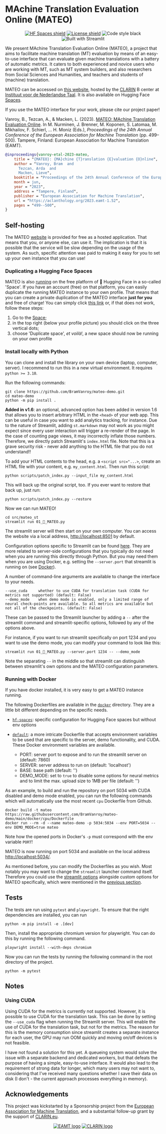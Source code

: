 # MAchine Translation Evaluation Online (MATEO)

<p align="center">
  <a href="https://huggingface.co/spaces/BramVanroy/mateo-demo" target="_blank"><img alt="HF Spaces shield" src="https://img.shields.io/badge/%F0%9F%A4%97-%20HF%20Spaces-orange?style=flat"></a>
  <a href="https://www.gnu.org/licenses/gpl-3.0" target="_blank"><img alt="License shield" src="https://img.shields.io/badge/License-GPLv3-blue.svg?style=flat"></a>
  <img alt="Code style black" src="https://img.shields.io/badge/code%20style-black-000000.svg?style=flat">
  <img alt="Built with Streamlit" src="https://img.shields.io/static/v1?style=for-the-badge&message=Streamlit&color=FF4B4B&logo=Streamlit&logoColor=FFFFFF&label&style=flat">
</p>

We present MAchine Translation Evaluation Online (MATEO), a project that aims to facilitate machine translation (MT)
evaluation by means of an easy-to-use interface that can evaluate given machine translations with a battery of
automatic metrics. It caters to both experienced and novice users who are working with MT, such as MT system builders,
and also researchers from Social Sciences and Humanities, and teachers and students of (machine) translation.

MATEO can be accessed on [this website](https://mateo.ivdnt.org/), 
hosted by the [CLARIN](https://www.clarin.eu/) B center at [Instituut voor de Nederlandse Taal](https://ivdnt.org/).
It is also available on Hugging Face [Spaces](https://huggingface.co/spaces/BramVanroy/mateo-demo).

If you use the MATEO interface for your work, please cite our project paper!

Vanroy, B., Tezcan, A., & Macken, L. (2023). [MATEO: MAchine Translation Evaluation Online](https://aclanthology.org/2023.eamt-1.52/). In M. Nurminen, J. Brenner, M. Koponen, S. Latomaa, M. Mikhailov, F. Schierl, … H. Moniz (Eds.), _Proceedings of the 24th Annual Conference of the European Association for Machine Translation_ (pp. 499–500). Tampere, Finland: European Association for Machine Translation (EAMT).

```bibtex
@inproceedings{vanroy-etal-2023-mateo,
    title = "{MATEO}: {MA}chine {T}ranslation {E}valuation {O}nline",
    author = "Vanroy, Bram  and
      Tezcan, Arda  and
      Macken, Lieve",
    booktitle = "Proceedings of the 24th Annual Conference of the European Association for Machine Translation",
    month = jun,
    year = "2023",
    address = "Tampere, Finland",
    publisher = "European Association for Machine Translation",
    url = "https://aclanthology.org/2023.eamt-1.52",
    pages = "499--500",
}
```

## Self-hosting

The MATEO [website](https://lt3.ugent.be/mateo/) is provided for free as a hosted application. That means that you, or
anyone else, can use it. The implication is that it is possible that the service will be slow depending on the usage of
the system. As such, specific attention was paid to making it easy for you to set up your own instance that you can use!

### Duplicating a Hugging Face Spaces

MATEO is also [running](https://huggingface.co/spaces/BramVanroy/mateo-demo) on the free platform of 🤗 Hugging Face in a
so-called 'Space'. If you have an account (free) on that platform, you can easily duplicate the running MATEO instance
to your own profile. That means that you can create a private duplication of the MATEO interface **just for you** and
free of charge! You can simply click [this link](https://huggingface.co/spaces/BramVanroy/mateo-demo?duplicate=true)
or, if that does not work, follow these steps:

1. Go to the [Space](https://huggingface.co/spaces/BramVanroy/mateo-demo);
2. in the top right (below your profile picture) you should click on the three vertical dots;
3. choose 'Duplicate space', _et&nbsp;voilà!_, a new space should now be running on your own profile

### Install locally with Python

You can clone and install the library on your own device (laptop, computer, server). I recommend to run this in a new 
virtual environment. It requires `python >= 3.10`.

Run the following commands:

```shell
git clone https://github.com/BramVanroy/mateo-demo.git
cd mateo-demo
python -m pip install .
```

**Added in v1.6**: an optional, advanced option has been added in version 1.6 that allows you to insert arbitrary HTML in the `<head>` of your web app.
This can be useful in case you want to add analytics tracking, for instance. Due to the nature of Streamlit, adding `st.markdown` may not
work as you might expect since every user interaction will trigger a re-render of the page. In the case of counting page views, it may incorrectly
inflate those numbers. Therefore, we directly patch Streamlit's `index.html` file. Note that this is a grave security risk - never add anything
to the HTML file that you do not understand!!

To add your HTML contents to the head, e.g. a `<script src="...>`, create an HTML file with your content, e.g. `my_content.html`. Then run this script:

```shell
python scripts/patch_index.py --input_file my_content.html
```

This will back up the original script, too. If you ever want to restore that back up, just run:

```shell
python scripts/patch_index.py --restore
```

Now we can run MATEO!

```shell
cd src/mateo_st
streamlit run 01_🎈_MATEO.py
```

The streamlit server will then start on your own computer. You can access the website via a local address,
[http://localhost:8501](http://localhost:8501) by default. 

Configuration options specific to Streamlit can be found
[here](https://docs.streamlit.io/library/advanced-features/configuration). They are more related to server-side configurations
that you typically do not need when you are running this directly through Python. But you may need them when you are
using Docker, e.g. setting the `--server.port` that streamlit is running on (see [Docker](#running-with-docker)).

A number of command-line arguments are available to change the interface to your needs.

```shell
--use_cuda     whether to use CUDA for translation task (CUDA for metrics not supported) (default: False)                                                                                                                                      
--demo_mode    when demo mode is enabled, only a limited range of neural check-points are available. So all metrics are available but not all of the checkpoints. (default: False)
```

These can be passed to the Streamlit launcher by adding a `--` after the streamlit command and streamlit-specific
options, followed by any of the options above.

For instance, if you want to run streamlit specifically on port 1234 and you want to use the demo mode, you can modify
your command to look like this:

```shell
streamlit run 01_🎈_MATEO.py --server.port 1234 -- --demo_mode
```

Note the separating `--` in the middle so that streamlit can distinguish between streamlit's own options and the MATEO
configuration parameters.


### Running with Docker

If you have docker installed, it is very easy to get a MATEO instance running.

The following Dockerfiles are available in the [`docker`](docker) directory. They are a little bit different depending
on the specific needs.

- [`hf-spaces`](docker/hf-spaces/Dockerfile): specific configuration for Hugging Face spaces but without env options
- [`default`](docker/default/Dockerfile): a more intricate Dockerfile that accepts environment variables to be used
that are specific to the server, demo functionality, and CUDA. These Docker environment variables are available.

  - PORT: server port to expose and to run the streamlit server on (default: 7860)
  - SERVER: server address to run on (default: 'localhost')
  - BASE: base path (default: '')
  - DEMO_MODE: set to `true` to disable some options for neural metrics and to limit the max. upload size to 1MB 
  per file (default: '')

As an example, to build and run the repository on port 5034 with CUDA disabled and demo mode enabled, you can run the
following commands which will automatically use the most recent `cpu` Dockerfile from Github.

```shell
docker build -t mateo https://raw.githubusercontent.com/BramVanroy/mateo-demo/main/docker/cpu/Dockerfile
docker run --rm -d --name mateo-demo -p 5034:5034 --env PORT=5034 --env DEMO_MODE=true mateo
```

Note how the opened ports in Docker's `-p` must correspond with the env variable `PORT`!

MATEO is now running on port 5034 and available on the local address [http://localhost:5034/](http://localhost:5034/).

As mentioned before, you can modify the Dockerfiles as you wish. Most notably you may want to change the `streamlit`
launcher command itself. Therefore you could use the [streamlit options]([here](https://docs.streamlit.io/library/advanced-features/configuration))
alongside custom options for MATEO specifically, which were mentioned in the [previous section](#install-locally-with-python).

## Tests

The tests are run using `pytest` and `playwright`. To ensure that the right dependencies are installed, you can run

```shell
python -m pip install -e .[dev]
```

Then, install the appropriate chromium version for playwright. You can do this by running the following command.

```shell
playwright install --with-deps chromium
```

Now you can run the tests by running the following command in the root directory of the project.

```shell
python -m pytest
```

## Notes

### Using CUDA

Using CUDA for the metrics is currently not supported. However, it is possible to use CUDA for the translation task.
This can be done by setting the `--use_cuda` flag when running the Streamlit server. This will enable the use of CUDA
for the translation task, but not for the metrics. The reason for this is the memory consumption since streamlit 
creates a separate instance for each user, the GPU may run OOM quickly and moving on/off devices is not feasible. 

I have not found a solution for this yet. A queueing system would solve the issue with a separate backend and dedicated 
workers, but that defeats the purpose of having a simple, easy-to-use interface. It would also lead to the requirement
of strong data for longer, which many users may not want to, considering that I've received many questions whether I 
save their data on disk (I don't - the current approach processes everything in memory).

## Acknowledgements

This project was kickstarted by a Sponsorship project from the
[European Association for Machine Translation](https://eamt.org/), and
a substantial follow-up grant by the support of [CLARIN.eu](https://www.clarin.eu/).

<p align="center">
  <a href="https://eamt.org/" target="_blank"><img alt="EAMT logo" src="src/mateo_st/img/eamt.png"></a>
  <a href="https://www.clarin.eu/" target="_blank"><img alt="CLARIN logo" src="src/mateo_st/img/clarin.png"></a>
</p>
